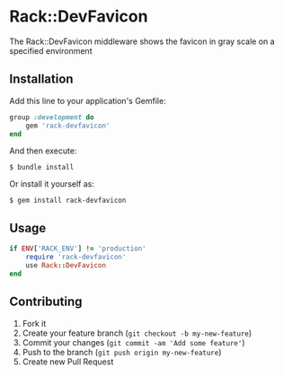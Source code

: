 # Rack::DevFavicon

The Rack::DevFavicon middleware shows the favicon in gray scale on a specified environment

## Installation

Add this line to your application's Gemfile:

```ruby
group :development do
    gem 'rack-devfavicon'
end
```

And then execute:

    $ bundle install

Or install it yourself as:

    $ gem install rack-devfavicon

## Usage

```ruby
if ENV['RACK_ENV'] != 'production'
    require 'rack-devfavicon'
    use Rack::DevFavicon
end
```

## Contributing

1. Fork it
2. Create your feature branch (`git checkout -b my-new-feature`)
3. Commit your changes (`git commit -am 'Add some feature'`)
4. Push to the branch (`git push origin my-new-feature`)
5. Create new Pull Request
